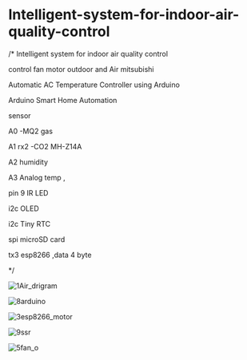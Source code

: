 # Intelligent-system-for-indoor-air-quality-control
/*
 Intelligent system for indoor air quality control
 
 control fan motor outdoor and Air mitsubishi
 
 Automatic AC Temperature Controller using Arduino
 
 Arduino Smart Home Automation
 
 sensor  
 
 A0     -MQ2 gas
 
 A1     rx2 -CO2 MH-Z14A
 
 A2     humidity
 
 A3     Analog temp ,
 
 pin 9  IR LED
 
 i2c    OLED
 
 i2c    Tiny RTC
 
 spi    microSD card
 
 tx3    esp8266 ,data 4 byte
 
*/

![1Air_drigram](https://user-images.githubusercontent.com/9403558/79170904-eb4a8380-7e1a-11ea-91ee-aa5abab547d9.jpg)

![8arduino](https://user-images.githubusercontent.com/9403558/79171935-82b0d600-7e1d-11ea-9b5f-b6b7acf4717e.jpg)

![3esp8266_motor](https://user-images.githubusercontent.com/9403558/79171002-2b116b00-7e1b-11ea-8ada-a521adbbb0b8.jpg)

![9ssr](https://user-images.githubusercontent.com/9403558/79172026-c73c7180-7e1d-11ea-8369-c8183cf4c482.jpg)

![5fan_o](https://user-images.githubusercontent.com/9403558/79172011-b5f36500-7e1d-11ea-800d-3485c2bb81b7.jpg)


